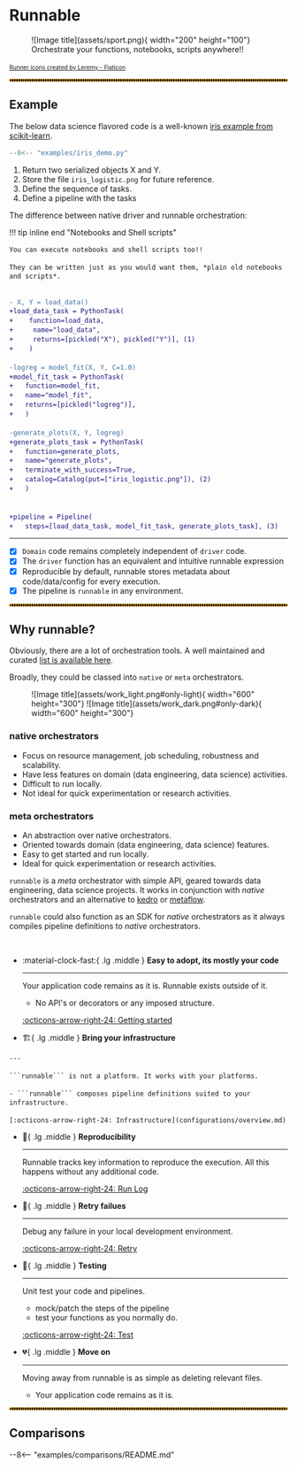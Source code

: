 # Runnable

<figure markdown>
  ![Image title](assets/sport.png){ width="200" height="100"}
  <figcaption>Orchestrate your functions, notebooks, scripts anywhere!!</figcaption>
</figure>

<span style="font-size:0.75em;">
<a href="https://www.flaticon.com/free-icons/runner" title="runner icons">Runner icons created by Leremy - Flaticon</a>
</span>


<hr style="border:2px dotted orange">

## Example

The below data science flavored code is a well-known
[iris example from scikit-learn](https://scikit-learn.org/stable/auto_examples/linear_model/plot_iris_logistic.html).


```python linenums="1"
--8<-- "examples/iris_demo.py"
```


1. Return two serialized objects X and Y.
2. Store the file `iris_logistic.png` for future reference.
3. Define the sequence of tasks.
4. Define a pipeline with the tasks

The difference between native driver and runnable orchestration:

!!! tip inline end "Notebooks and Shell scripts"

    You can execute notebooks and shell scripts too!!

    They can be written just as you would want them, *plain old notebooks and scripts*.




<div class="annotate" markdown>

```diff

- X, Y = load_data()
+load_data_task = PythonTask(
+    function=load_data,
+     name="load_data",
+     returns=[pickled("X"), pickled("Y")], (1)
+    )

-logreg = model_fit(X, Y, C=1.0)
+model_fit_task = PythonTask(
+   function=model_fit,
+   name="model_fit",
+   returns=[pickled("logreg")],
+   )

-generate_plots(X, Y, logreg)
+generate_plots_task = PythonTask(
+   function=generate_plots,
+   name="generate_plots",
+   terminate_with_success=True,
+   catalog=Catalog(put=["iris_logistic.png"]), (2)
+   )


+pipeline = Pipeline(
+   steps=[load_data_task, model_fit_task, generate_plots_task], (3)

```
</div>


---

- [x] ```Domain``` code remains completely independent of ```driver``` code.
- [x] The ```driver``` function has an equivalent and intuitive runnable expression
- [x] Reproducible by default, runnable stores metadata about code/data/config for every execution.
- [x] The pipeline is `runnable` in any environment.

<hr style="border:2px dotted orange">

## Why runnable?

Obviously, there are a lot of orchestration tools. A well maintained and curated [list is
available here](https://github.com/EthicalML/awesome-production-machine-learning/).

Broadly, they could be classed into ```native``` or ```meta``` orchestrators.

<figure markdown>
  ![Image title](assets/work_light.png#only-light){ width="600" height="300"}
  ![Image title](assets/work_dark.png#only-dark){ width="600" height="300"}
</figure>


### __native orchestrators__

- Focus on resource management, job scheduling, robustness and scalability.
- Have less features on domain (data engineering, data science) activities.
- Difficult to run locally.
- Not ideal for quick experimentation or research activities.

### __meta orchestrators__

- An abstraction over native orchestrators.
- Oriented towards domain (data engineering, data science) features.
- Easy to get started and run locally.
- Ideal for quick experimentation or research activities.

```runnable``` is a _meta_ orchestrator with simple API, geared towards data engineering, data science projects.
It works in conjunction with _native_ orchestrators and an alternative to [kedro](https://docs.kedro.org/en/stable/index.html)
or [metaflow](https://metaflow.org/).

```runnable``` could also function as an SDK for _native_ orchestrators as it always compiles pipeline definitions
to _native_ orchestrators.

<br>

<div class="grid cards" markdown>

-   :material-clock-fast:{ .lg .middle } __Easy to adopt, its mostly your code__

    ---

    Your application code remains as it is. Runnable exists outside of it.

    - No API's or decorators or any imposed structure.

    [:octicons-arrow-right-24: Getting started](concepts/index.md)

-    :building_construction:{ .lg .middle } __Bring your infrastructure__

    ---

    ```runnable``` is not a platform. It works with your platforms.

    - ```runnable``` composes pipeline definitions suited to your infrastructure.

    [:octicons-arrow-right-24: Infrastructure](configurations/overview.md)

-   :memo:{ .lg .middle } __Reproducibility__

    ---

    Runnable tracks key information to reproduce the execution. All this happens without
    any additional code.

    [:octicons-arrow-right-24: Run Log](concepts/run-log.md)



-   :repeat:{ .lg .middle } __Retry failues__

    ---

    Debug any failure in your local development environment.

    [:octicons-arrow-right-24: Retry](#)

-   :microscope:{ .lg .middle } __Testing__

    ---

    Unit test your code and pipelines.

    - mock/patch the steps of the pipeline
    - test your functions as you normally do.

    [:octicons-arrow-right-24: Test](#)



-   :broken_heart:{ .lg .middle } __Move on__

    ---

    Moving away from runnable is as simple as deleting relevant files.

    - Your application code remains as it is.


</div>

<hr style="border:2px dotted orange">

## Comparisons

--8<-- "examples/comparisons/README.md"
